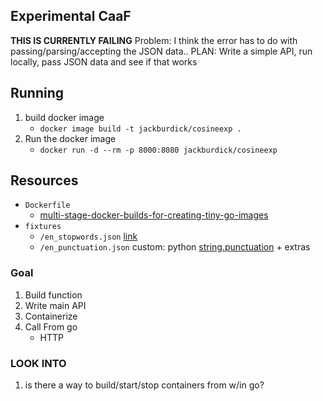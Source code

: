 ## Experimental CaaF

**THIS IS CURRENTLY FAILING**
Problem: I think the error has to do with passing/parsing/accepting the JSON data..
PLAN: Write a simple API, run locally, pass JSON data and see if that works

## Running
1. build docker image
    - `docker image build -t jackburdick/cosineexp .`
2. Run the docker image
    - `docker run -d --rm -p 8000:8080 jackburdick/cosineexp`



## Resources
- `Dockerfile`
    - [multi-stage-docker-builds-for-creating-tiny-go-images](https://medium.com/travis-on-docker/multi-stage-docker-builds-for-creating-tiny-go-images-e0e1867efe5a)
- `fixtures`
    - `/en_stopwords.json` [link](https://github.com/6/stopwords-json)
    - `/en_punctuation.json` custom: python [string.punctuation](https://docs.python.org/2/library/string.html#string.punctuation) + extras

### Goal
1. Build function
2. Write main API
3. Containerize
4. Call From go
    - HTTP

### LOOK INTO
1. is there a way to build/start/stop containers from w/in go?